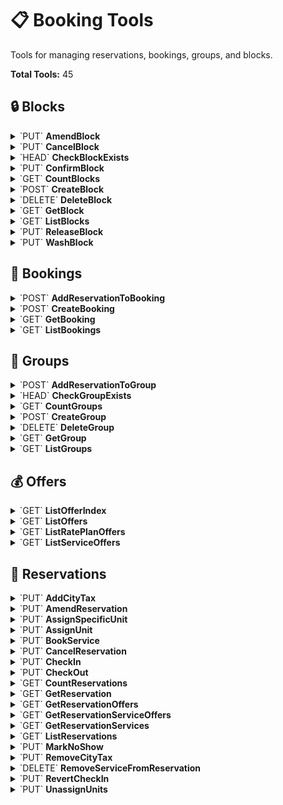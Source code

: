 # 📋 Booking Tools

Tools for managing reservations, bookings, groups, and blocks.

**Total Tools:** 45

## 🔒 Blocks

<details>
<summary>`PUT` <strong>AmendBlock</strong></summary>

### 📖 Description
Modify an existing block's details.

### 🔗 API Endpoint
- **Method:** PUT
- **Path:** `/booking/v1/block-actions/{id}/amend`

### 📋 Parameters

| Parameter | Type | Required | Description |
|-----------|------|----------|--------------|
| `Id` | `str` | ✅ | The ID of the resource |
| `bodyJsonData` | `object` | ✅ | The request body data as JSON string |

</details>

<details>
<summary>`PUT` <strong>CancelBlock</strong></summary>

### 📖 Description
Cancel a block.

### 🔗 API Endpoint
- **Method:** PUT
- **Path:** `/booking/v1/block-actions/{id}/cancel`

### 📋 Parameters

| Parameter | Type | Required | Description |
|-----------|------|----------|--------------|
| `Id` | `str` | ✅ | The ID of the resource |

</details>

<details>
<summary>`HEAD` <strong>CheckBlockExists</strong></summary>

### 📖 Description
Check if an inventory block exists.

### 🔗 API Endpoint
- **Method:** HEAD
- **Path:** `/booking/v1/blocks/{id}`

### 📋 Parameters

| Parameter | Type | Required | Description |
|-----------|------|----------|--------------|
| `Id` | `str` | ✅ | The ID of the resource |

</details>

<details>
<summary>`PUT` <strong>ConfirmBlock</strong></summary>

### 📖 Description
Confirm a block, making it definitive.

### 🔗 API Endpoint
- **Method:** PUT
- **Path:** `/booking/v1/block-actions/{id}/confirm`

### 📋 Parameters

| Parameter | Type | Required | Description |
|-----------|------|----------|--------------|
| `Id` | `str` | ✅ | The ID of the resource |

</details>

<details>
<summary>`GET` <strong>CountBlocks</strong></summary>

### 📖 Description
Get the count of blocks matching the specified filters.

### 🔗 API Endpoint
- **Method:** GET
- **Path:** `/booking/v1/blocks/$count`

### 📋 Parameters

| Parameter | Type | Required | Description |
|-----------|------|----------|--------------|
| `From` | `str` | ❌ | Start date and time for filtering or time range queries. Specify a date and time (without fractional second part) in UTC or with UTC offset as defined in ISO8601:2004 |
| `GroupId` | `str` | ❌ | Return blocks for the specific group |
| `PropertyIds` | `list[str]` | ❌ | Return market segments with any of the specified property ids. |
| `RatePlanIds` | `str` | ❌ | Return rate plans with any of the specified IDs |
| `Status` | `str` | ❌ | Filter by status |
| `TimeSliceDefinitionIdsDateGeneric` | `str` | ❌ | Time slice definition IDs to filter by |
| `TimeSliceTemplateDateGeneric` | `str` | ❌ | Time slice template to use |
| `To` | `str` | ❌ | End date and time for filtering or time range queries. Specify a date and time (without fractional second part) in UTC or with UTC offset as defined in ISO8601:2004 |
| `UnitGroupIds` | `list[str]` | ❌ | Filter by unit group IDs |
| `UnitGroupTypes` | `str` | ❌ | Filter by unit group types |

</details>

<details>
<summary>`POST` <strong>CreateBlock</strong></summary>

### 📖 Description
Create a new inventory block for specific units and dates.

### 🔗 API Endpoint
- **Method:** POST
- **Path:** `/booking/v1/blocks`

### 📋 Parameters

| Parameter | Type | Required | Description |
|-----------|------|----------|--------------|
| `bodyJsonData` | `object` | ✅ | The request body data as JSON string |
| `idempotencyKey` | `str` | ❌ | Unique key for safely retrying requests without accidentally performing the same operation twice. We'll always send back the same response for requests made with the same key, and keys can't be reused. |

</details>

<details>
<summary>`DELETE` <strong>DeleteBlock</strong></summary>

### 📖 Description
Delete an inventory block.

### 🔗 API Endpoint
- **Method:** DELETE
- **Path:** `/booking/v1/blocks/{id}`

### 📋 Parameters

| Parameter | Type | Required | Description |
|-----------|------|----------|--------------|
| `Id` | `str` | ✅ | The ID of the resource |

</details>

<details>
<summary>`GET` <strong>GetBlock</strong></summary>

### 📖 Description
Get details of a specific inventory block.

### 🔗 API Endpoint
- **Method:** GET
- **Path:** `/booking/v1/blocks/{id}`

### 📋 Parameters

| Parameter | Type | Required | Description |
|-----------|------|----------|--------------|
| `Id` | `str` | ✅ | The ID of the resource |
| `ExpandGenericExpand` | `str` | ❌ | List of all embedded resources that should be expanded in the response |

</details>

<details>
<summary>`GET` <strong>ListBlocks</strong></summary>

### 📖 Description
Search for inventory blocks with various filters.

### 🔗 API Endpoint
- **Method:** GET
- **Path:** `/booking/v1/blocks`

### 📋 Parameters

| Parameter | Type | Required | Description |
|-----------|------|----------|--------------|
| `ExpandGenericExpand` | `str` | ❌ | List of all embedded resources that should be expanded in the response |
| `From` | `str` | ❌ | Start date and time for filtering or time range queries. Specify a date and time (without fractional second part) in UTC or with UTC offset as defined in ISO8601:2004 |
| `GroupId` | `str` | ❌ | Return blocks for the specific group |
| `PageNumber` | `int` | ❌ | Page number, 1-based. Default value is 1 (if this is not set or not positive). Results in 204 if there are no items on that page. |
| `PageSize` | `int` | ❌ | Page size. If this is not set or not positive, the pageNumber is ignored and all items are returned. |
| `PropertyIds` | `list[str]` | ❌ | Return market segments with any of the specified property ids. |
| `RatePlanIds` | `str` | ❌ | Return rate plans with any of the specified IDs |
| `Status` | `str` | ❌ | Filter by status |
| `TimeSliceDefinitionIdsDateGeneric` | `str` | ❌ | Time slice definition IDs to filter by |
| `TimeSliceTemplateDateGeneric` | `str` | ❌ | Time slice template to use |
| `To` | `str` | ❌ | End date and time for filtering or time range queries. Specify a date and time (without fractional second part) in UTC or with UTC offset as defined in ISO8601:2004 |
| `UnitGroupIds` | `list[str]` | ❌ | Filter by unit group IDs |
| `UnitGroupTypes` | `str` | ❌ | Filter by unit group types |

</details>

<details>
<summary>`PUT` <strong>ReleaseBlock</strong></summary>

### 📖 Description
Release a block, making the inventory available again.

### 🔗 API Endpoint
- **Method:** PUT
- **Path:** `/booking/v1/block-actions/{id}/release`

### 📋 Parameters

| Parameter | Type | Required | Description |
|-----------|------|----------|--------------|
| `Id` | `str` | ✅ | The ID of the resource |

</details>

<details>
<summary>`PUT` <strong>WashBlock</strong></summary>

### 📖 Description
Wash a block (remove unused allocations).

### 🔗 API Endpoint
- **Method:** PUT
- **Path:** `/booking/v1/block-actions/{id}/wash`

### 📋 Parameters

| Parameter | Type | Required | Description |
|-----------|------|----------|--------------|
| `Id` | `str` | ✅ | The ID of the resource |

</details>

## 📝 Bookings

<details>
<summary>`POST` <strong>AddReservationToBooking</strong></summary>

### 📖 Description
Add a new reservation to an existing booking.

### 🔗 API Endpoint
- **Method:** POST
- **Path:** `/booking/v1/bookings/{id}/reservations`

### 📋 Parameters

| Parameter | Type | Required | Description |
|-----------|------|----------|--------------|
| `Id` | `str` | ✅ | The ID of the resource |
| `bodyJsonData` | `object` | ✅ | The request body data as JSON string |
| `idempotencyKey` | `str` | ❌ | Unique key for safely retrying requests without accidentally performing the same operation twice. We'll always send back the same response for requests made with the same key, and keys can't be reused. |

</details>

<details>
<summary>`POST` <strong>CreateBooking</strong></summary>

### 📖 Description
Create a new booking with one reservation. This is the primary way to make a hotel reservation.

### 🔗 API Endpoint
- **Method:** POST
- **Path:** `/booking/v1/bookings`

### 📋 Parameters

| Parameter | Type | Required | Description |
|-----------|------|----------|--------------|
| `bodyJsonData` | `object` | ✅ | The request body data as JSON string |
| `idempotencyKey` | `str` | ❌ | Unique key for safely retrying requests without accidentally performing the same operation twice. We'll always send back the same response for requests made with the same key, and keys can't be reused. |

</details>

<details>
<summary>`GET` <strong>GetBooking</strong></summary>

### 📖 Description
Retrieve a specific booking by its ID.

### 🔗 API Endpoint
- **Method:** GET
- **Path:** `/booking/v1/bookings/{id}`

### 📋 Parameters

| Parameter | Type | Required | Description |
|-----------|------|----------|--------------|
| `Id` | `str` | ✅ | The ID of the resource |
| `ExpandGenericExpand` | `str` | ❌ | List of all embedded resources that should be expanded in the response |

</details>

<details>
<summary>`GET` <strong>ListBookings</strong></summary>

### 📖 Description
Search and retrieve bookings with flexible filtering options.

### 🔗 API Endpoint
- **Method:** GET
- **Path:** `/booking/v1/bookings`

### 📋 Parameters

| Parameter | Type | Required | Description |
|-----------|------|----------|--------------|
| `ChannelCode` | `str` | ❌ | Filter result by the channel code. The result set will contain all bookings having reservations with the specified channel code. |
| `ExpandGenericExpand` | `str` | ❌ | List of all embedded resources that should be expanded in the response |
| `ExternalCode` | `str` | ❌ | Filter result by external code |
| `GroupId` | `str` | ❌ | Return blocks for the specific group |
| `PageNumber` | `int` | ❌ | Page number, 1-based. Default value is 1 (if this is not set or not positive). Results in 204 if there are no items on that page. |
| `PageSize` | `int` | ❌ | Page size. If this is not set or not positive, the pageNumber is ignored and all items are returned. |
| `ReservationId` | `str` | ❌ | The reservation ID |
| `TextSearch` | `str` | ❌ | Free text search |

</details>

## 👥 Groups

<details>
<summary>`POST` <strong>AddReservationToGroup</strong></summary>

### 📖 Description
Add one or more reservations to a group.

### 🔗 API Endpoint
- **Method:** POST
- **Path:** `/booking/v1/groups/{id}/reservations`

### 📋 Parameters

| Parameter | Type | Required | Description |
|-----------|------|----------|--------------|
| `Id` | `str` | ✅ | The ID of the resource |
| `bodyJsonData` | `object` | ✅ | The request body data as JSON string |
| `idempotencyKey` | `str` | ❌ | Unique key for safely retrying requests without accidentally performing the same operation twice. We'll always send back the same response for requests made with the same key, and keys can't be reused. |

</details>

<details>
<summary>`HEAD` <strong>CheckGroupExists</strong></summary>

### 📖 Description
Check if a group exists.

### 🔗 API Endpoint
- **Method:** HEAD
- **Path:** `/booking/v1/groups/{id}`

### 📋 Parameters

| Parameter | Type | Required | Description |
|-----------|------|----------|--------------|
| `Id` | `str` | ✅ | The ID of the resource |

</details>

<details>
<summary>`GET` <strong>CountGroups</strong></summary>

### 📖 Description
Get the count of groups matching the specified filters.

### 🔗 API Endpoint
- **Method:** GET
- **Path:** `/booking/v1/groups/$count`

### 📋 Parameters

| Parameter | Type | Required | Description |
|-----------|------|----------|--------------|
| `From` | `str` | ❌ | Start date (inclusive) for filtering or time range queries. Specify a pure date in YYYY-MM-DD format |
| `PropertyIds` | `list[str]` | ❌ | Return market segments with any of the specified property ids. |
| `Status` | `str` | ❌ | Filter by status |
| `TextSearch` | `str` | ❌ | Free text search |
| `To` | `str` | ❌ | End date for filtering or time range queries. Specify a pure date in YYYY-MM-DD format |

</details>

<details>
<summary>`POST` <strong>CreateGroup</strong></summary>

### 📖 Description
Create a new group booking.

### 🔗 API Endpoint
- **Method:** POST
- **Path:** `/booking/v1/groups`

### 📋 Parameters

| Parameter | Type | Required | Description |
|-----------|------|----------|--------------|
| `bodyJsonData` | `object` | ✅ | The request body data as JSON string |
| `idempotencyKey` | `str` | ❌ | Unique key for safely retrying requests without accidentally performing the same operation twice. We'll always send back the same response for requests made with the same key, and keys can't be reused. |

</details>

<details>
<summary>`DELETE` <strong>DeleteGroup</strong></summary>

### 📖 Description
Delete a group booking.

### 🔗 API Endpoint
- **Method:** DELETE
- **Path:** `/booking/v1/groups/{id}`

### 📋 Parameters

| Parameter | Type | Required | Description |
|-----------|------|----------|--------------|
| `Id` | `str` | ✅ | The ID of the resource |

</details>

<details>
<summary>`GET` <strong>GetGroup</strong></summary>

### 📖 Description
Get details of a specific group booking.

### 🔗 API Endpoint
- **Method:** GET
- **Path:** `/booking/v1/groups/{id}`

### 📋 Parameters

| Parameter | Type | Required | Description |
|-----------|------|----------|--------------|
| `Id` | `str` | ✅ | The ID of the resource |
| `ExpandGenericExpand` | `str` | ❌ | List of all embedded resources that should be expanded in the response |

</details>

<details>
<summary>`GET` <strong>ListGroups</strong></summary>

### 📖 Description
Search for group bookings with various filters.

### 🔗 API Endpoint
- **Method:** GET
- **Path:** `/booking/v1/groups`

### 📋 Parameters

| Parameter | Type | Required | Description |
|-----------|------|----------|--------------|
| `ExpandGenericExpand` | `str` | ❌ | List of all embedded resources that should be expanded in the response |
| `From` | `str` | ❌ | Start date (inclusive) for filtering or time range queries. Specify a pure date in YYYY-MM-DD format |
| `PageNumber` | `int` | ❌ | Page number, 1-based. Default value is 1 (if this is not set or not positive). Results in 204 if there are no items on that page. |
| `PageSize` | `int` | ❌ | Page size. If this is not set or not positive, the pageNumber is ignored and all items are returned. |
| `PropertyIds` | `list[str]` | ❌ | Return market segments with any of the specified property ids. |
| `Status` | `str` | ❌ | Filter by status |
| `TextSearch` | `str` | ❌ | Free text search |
| `To` | `str` | ❌ | End date for filtering or time range queries. Specify a pure date in YYYY-MM-DD format |

</details>

## 💰 Offers

<details>
<summary>`GET` <strong>ListOfferIndex</strong></summary>

### 📖 Description
Get offer index with rates and availability for a date range.

### 🔗 API Endpoint
- **Method:** GET
- **Path:** `/booking/v1/offer-index`

### 📋 Parameters

| Parameter | Type | Required | Description |
|-----------|------|----------|--------------|
| `RatePlanId` | `str` | ✅ | The rate plan ID |
| `ChannelCode` | `str` | ✅ | Filter result by the channel code. The result set will contain all bookings having reservations with the specified channel code. |
| `From` | `str` | ✅ | Start date (inclusive) for filtering or time range queries. Specify a pure date in YYYY-MM-DD format |
| `To` | `str` | ✅ | End date for filtering or time range queries. Specify a pure date in YYYY-MM-DD format |
| `PageNumber` | `int` | ❌ | Page number, 1-based. Default value is 1 (if this is not set or not positive). Results in 204 if there are no items on that page. |
| `PageSize` | `int` | ❌ | Page size. If this is not set or not positive, the pageNumber is ignored and all items are returned. |

</details>

<details>
<summary>`GET` <strong>ListOffers</strong></summary>

### 📖 Description
Search for available room and rate offers for a specific stay.

### 🔗 API Endpoint
- **Method:** GET
- **Path:** `/booking/v1/offers`

### 📋 Parameters

| Parameter | Type | Required | Description |
|-----------|------|----------|--------------|
| `PropertyId` | `str` | ✅ | The property ID |
| `Adults` | `int` | ✅ | Number of adults |
| `Arrival` | `str` | ✅ | Date and optional time of arrival. Specify either a pure date or a date and time (without fractional second part) in UTC or with UTC offset as defined in ISO8601:2004 |
| `Departure` | `str` | ✅ | Date and optional time of departure. Cannot be more than 5 years after arrival. Specify either a pure date or a date and time (without fractional second part) in UTC or with UTC offset as defined in ISO8601:2004 |
| `ChannelCode` | `str` | ❌ | Filter result by the channel code. The result set will contain all bookings having reservations with the specified channel code. |
| `ChildrenAges` | `list[int]` | ❌ | Ages of children |
| `CorporateCode` | `str` | ❌ | The code associated with a corporate rate |
| `IncludeUnavailable` | `bool` | ❌ | Return also offers that are currently not publicly bookable as restrictions are violated. By default only available offers are returned |
| `PromoCode` | `str` | ❌ | The promo code associated with a special offer |
| `TimeSliceDefinitionIdsDateGeneric` | `str` | ❌ | Time slice definition IDs to filter by |
| `TimeSliceTemplateDateGeneric` | `str` | ❌ | Time slice template to use |
| `UnitGroupIds` | `list[str]` | ❌ | Filter by unit group IDs |
| `UnitGroupTypes` | `str` | ❌ | Filter by unit group types |

</details>

<details>
<summary>`GET` <strong>ListRatePlanOffers</strong></summary>

### 📖 Description
Get offers for a specific rate plan.

### 🔗 API Endpoint
- **Method:** GET
- **Path:** `/booking/v1/rate-plan-offers`

### 📋 Parameters

| Parameter | Type | Required | Description |
|-----------|------|----------|--------------|
| `RatePlanId` | `str` | ✅ | The rate plan ID |
| `Adults` | `int` | ✅ | Number of adults |
| `Arrival` | `str` | ✅ | Date and optional time of arrival. Specify either a pure date or a date and time (without fractional second part) in UTC or with UTC offset as defined in ISO8601:2004 |
| `Departure` | `str` | ✅ | Date and optional time of departure. Cannot be more than 5 years after arrival. Specify either a pure date or a date and time (without fractional second part) in UTC or with UTC offset as defined in ISO8601:2004 |
| `ChannelCode` | `str` | ❌ | Filter result by the channel code. The result set will contain all bookings having reservations with the specified channel code. |
| `ChildrenAges` | `list[int]` | ❌ | Ages of children |
| `IncludeUnavailable` | `bool` | ❌ | Return also offers that are currently not publicly bookable as restrictions are violated. By default only available offers are returned |
| `OverridePrices` | `str` | ❌ | Desired prices for each timeslice |

</details>

<details>
<summary>`GET` <strong>ListServiceOffers</strong></summary>

### 📖 Description
Get available service offers for a specific stay.

### 🔗 API Endpoint
- **Method:** GET
- **Path:** `/booking/v1/service-offers`

### 📋 Parameters

| Parameter | Type | Required | Description |
|-----------|------|----------|--------------|
| `RatePlanId` | `str` | ✅ | The rate plan ID |
| `Adults` | `int` | ✅ | Number of adults |
| `Arrival` | `str` | ✅ | Date and optional time of arrival. Specify either a pure date or a date and time (without fractional second part) in UTC or with UTC offset as defined in ISO8601:2004 |
| `Departure` | `str` | ✅ | Date and optional time of departure. Cannot be more than 5 years after arrival. Specify either a pure date or a date and time (without fractional second part) in UTC or with UTC offset as defined in ISO8601:2004 |
| `ChannelCode` | `str` | ❌ | Filter result by the channel code. The result set will contain all bookings having reservations with the specified channel code. |
| `ChildrenAges` | `list[int]` | ❌ | Ages of children |
| `IncludeUnavailable` | `bool` | ❌ | Return also offers that are currently not publicly bookable as restrictions are violated. By default only available offers are returned |
| `OnlyDefaultDatesDateGeneric` | `str` | ❌ | Depending on the postNextDay setting of a service it will by default be posted before or after midnight. |

</details>

## 🏨 Reservations

<details>
<summary>`PUT` <strong>AddCityTax</strong></summary>

### 📖 Description
Add city tax to a reservation.

### 🔗 API Endpoint
- **Method:** PUT
- **Path:** `/booking/v1/reservation-actions/{id}/add-city-tax`

### 📋 Parameters

| Parameter | Type | Required | Description |
|-----------|------|----------|--------------|
| `Id` | `str` | ✅ | The ID of the resource |

</details>

<details>
<summary>`PUT` <strong>AmendReservation</strong></summary>

### 📖 Description
Modify the stay details of a reservation.

### 🔗 API Endpoint
- **Method:** PUT
- **Path:** `/booking/v1/reservation-actions/{id}/amend`

### 📋 Parameters

| Parameter | Type | Required | Description |
|-----------|------|----------|--------------|
| `Id` | `str` | ✅ | The ID of the resource |
| `bodyJsonData` | `object` | ✅ | The request body data as JSON string |

</details>

<details>
<summary>`PUT` <strong>AssignSpecificUnit</strong></summary>

### 📖 Description
Assign a specific unit to a reservation.

### 🔗 API Endpoint
- **Method:** PUT
- **Path:** `/booking/v1/reservation-actions/{id}/assign-unit/{unitId}`

### 📋 Parameters

| Parameter | Type | Required | Description |
|-----------|------|----------|--------------|
| `Id` | `str` | ✅ | The ID of the resource |
| `unitId` | `str` | ✅ | The unit ID |
| `From` | `str` | ❌ | Start date (inclusive) for filtering or time range queries. Specify a pure date in YYYY-MM-DD format |
| `To` | `str` | ❌ | End date for filtering or time range queries. Specify a pure date in YYYY-MM-DD format |

</details>

<details>
<summary>`PUT` <strong>AssignUnit</strong></summary>

### 📖 Description
Automatically assign a suitable unit to a reservation.

### 🔗 API Endpoint
- **Method:** PUT
- **Path:** `/booking/v1/reservation-actions/{id}/assign-unit`

### 📋 Parameters

| Parameter | Type | Required | Description |
|-----------|------|----------|--------------|
| `Id` | `str` | ✅ | The ID of the resource |
| `unitConditions` | `str` | ❌ | The optional unit conditions for unit that you want to auto assign for. |

</details>

<details>
<summary>`PUT` <strong>BookService</strong></summary>

### 📖 Description
Book a service for a reservation.

### 🔗 API Endpoint
- **Method:** PUT
- **Path:** `/booking/v1/reservation-actions/{id}/book-service`

### 📋 Parameters

| Parameter | Type | Required | Description |
|-----------|------|----------|--------------|
| `Id` | `str` | ✅ | The ID of the resource |
| `bodyJsonData` | `object` | ✅ | The request body data as JSON string |

</details>

<details>
<summary>`PUT` <strong>CancelReservation</strong></summary>

### 📖 Description
Cancel a reservation.

### 🔗 API Endpoint
- **Method:** PUT
- **Path:** `/booking/v1/reservation-actions/{id}/cancel`

### 📋 Parameters

| Parameter | Type | Required | Description |
|-----------|------|----------|--------------|
| `Id` | `str` | ✅ | The ID of the resource |

</details>

<details>
<summary>`PUT` <strong>CheckIn</strong></summary>

### 📖 Description
Check in a guest for their reservation.

### 🔗 API Endpoint
- **Method:** PUT
- **Path:** `/booking/v1/reservation-actions/{id}/checkin`

### 📋 Parameters

| Parameter | Type | Required | Description |
|-----------|------|----------|--------------|
| `Id` | `str` | ✅ | The ID of the resource |
| `withCityTax` | `str` | ❌ | Define if city tax should be added for this reservation or not. The default is 'true'. |

</details>

<details>
<summary>`PUT` <strong>CheckOut</strong></summary>

### 📖 Description
Check out a guest from their reservation.

### 🔗 API Endpoint
- **Method:** PUT
- **Path:** `/booking/v1/reservation-actions/{id}/checkout`

### 📋 Parameters

| Parameter | Type | Required | Description |
|-----------|------|----------|--------------|
| `Id` | `str` | ✅ | The ID of the resource |

</details>

<details>
<summary>`GET` <strong>CountReservations</strong></summary>

### 📖 Description
Get the count of reservations matching the specified filters.

### 🔗 API Endpoint
- **Method:** GET
- **Path:** `/booking/v1/reservations/$count`

### 📋 Parameters

| Parameter | Type | Required | Description |
|-----------|------|----------|--------------|
| `AllFoliosHaveInvoice` | `str` | ❌ | If set to `true`, returns only reservations, in which all folios are closed and have an invoice. If set to `false`, returns only reservations, in which some of the folios are open or don't have an invoice. |
| `BalanceFilter` | `list[str]` | ❌ | This will filter reservations based on their balance. |
| `BlockIds` | `str` | ❌ | Filter result by requested blocks |
| `BookingId` | `str` | ❌ | Filter result by booking id |
| `ChannelCode` | `str` | ❌ | Filter result by the channel code. The result set will contain all bookings having reservations with the specified channel code. |
| `CompanyIds` | `list[str]` | ❌ | Company IDs the report should be generated for |
| `DateFilterDateGeneric` | `str` | ❌ | Set a date interval to get the report for. Cannot be more than 1 month. You can provide an array of string expressions which all need to apply. |
| `ExternalCode` | `str` | ❌ | Filter result by external code |
| `From` | `str` | ❌ | Start date (inclusive) for filtering or time range queries. Specify a pure date in YYYY-MM-DD format |
| `MarketSegmentIds` | `str` | ❌ | Filter result by market segment IDs |
| `PropertyIds` | `list[str]` | ❌ | Return market segments with any of the specified property ids. |
| `RatePlanIds` | `str` | ❌ | Return rate plans with any of the specified IDs |
| `Sources` | `str` | ❌ | Filter by sources |
| `Status` | `str` | ❌ | Filter by status |
| `TextSearch` | `str` | ❌ | Free text search |
| `To` | `str` | ❌ | End date for filtering or time range queries. Specify a pure date in YYYY-MM-DD format |
| `UnitGroupIds` | `list[str]` | ❌ | Filter by unit group IDs |
| `UnitGroupTypes` | `str` | ❌ | Filter by unit group types |
| `UnitIds` | `list[str]` | ❌ | Filter by unit IDs |
| `ValidationMessageCategory` | `str` | ❌ | Filter result by validation message category |

</details>

<details>
<summary>`GET` <strong>GetReservation</strong></summary>

### 📖 Description
Get details of a specific reservation.

### 🔗 API Endpoint
- **Method:** GET
- **Path:** `/booking/v1/reservations/{id}`

### 📋 Parameters

| Parameter | Type | Required | Description |
|-----------|------|----------|--------------|
| `Id` | `str` | ✅ | The ID of the resource |
| `ExpandGenericExpand` | `str` | ❌ | List of all embedded resources that should be expanded in the response |

</details>

<details>
<summary>`GET` <strong>GetReservationOffers</strong></summary>

### 📖 Description
Get available offers for modifying a reservation.

### 🔗 API Endpoint
- **Method:** GET
- **Path:** `/booking/v1/reservations/{id}/offers`

### 📋 Parameters

| Parameter | Type | Required | Description |
|-----------|------|----------|--------------|
| `Id` | `str` | ✅ | The ID of the resource |
| `Adults` | `int` | ❌ | Number of adults |
| `Arrival` | `str` | ❌ | Date and optional time of arrival. Specify either a pure date or a date and time (without fractional second part) in UTC or with UTC offset as defined in ISO8601:2004 |
| `ChannelCode` | `str` | ❌ | Filter result by the channel code. The result set will contain all bookings having reservations with the specified channel code. |
| `ChildrenAges` | `list[int]` | ❌ | Ages of children |
| `Departure` | `str` | ❌ | Date and optional time of departure. Cannot be more than 5 years after arrival. Specify either a pure date or a date and time (without fractional second part) in UTC or with UTC offset as defined in ISO8601:2004 |
| `IncludeUnavailable` | `bool` | ❌ | Return also offers that are currently not publicly bookable as restrictions are violated. By default only available offers are returned |
| `PromoCode` | `str` | ❌ | The promo code associated with a special offer |
| `Requote` | `str` | ❌ | Whether the offers should be re-quoted based on current prices, or only additions like change of number of adults should be calculated. Defaults to 'false' |
| `UnitGroupIds` | `list[str]` | ❌ | Filter by unit group IDs |

</details>

<details>
<summary>`GET` <strong>GetReservationServiceOffers</strong></summary>

### 📖 Description
Get available service offers for a reservation.

### 🔗 API Endpoint
- **Method:** GET
- **Path:** `/booking/v1/reservations/{id}/service-offers`

### 📋 Parameters

| Parameter | Type | Required | Description |
|-----------|------|----------|--------------|
| `Id` | `str` | ✅ | The ID of the resource |
| `ChannelCode` | `str` | ❌ | Filter result by the channel code. The result set will contain all bookings having reservations with the specified channel code. |
| `IncludeUnavailable` | `bool` | ❌ | Return also offers that are currently not publicly bookable as restrictions are violated. By default only available offers are returned |
| `OnlyDefaultDatesDateGeneric` | `str` | ❌ | Depending on the postNextDay setting of a service it will by default be posted before or after midnight. |

</details>

<details>
<summary>`GET` <strong>GetReservationServices</strong></summary>

### 📖 Description
Get all services currently booked for a reservation.

### 🔗 API Endpoint
- **Method:** GET
- **Path:** `/booking/v1/reservations/{id}/services`

### 📋 Parameters

| Parameter | Type | Required | Description |
|-----------|------|----------|--------------|
| `Id` | `str` | ✅ | The ID of the resource |

</details>

<details>
<summary>`GET` <strong>ListReservations</strong></summary>

### 📖 Description
Search for reservations with various filters.

### 🔗 API Endpoint
- **Method:** GET
- **Path:** `/booking/v1/reservations`

### 📋 Parameters

| Parameter | Type | Required | Description |
|-----------|------|----------|--------------|
| `AllFoliosHaveInvoice` | `str` | ❌ | If set to `true`, returns only reservations, in which all folios are closed and have an invoice. If set to `false`, returns only reservations, in which some of the folios are open or don't have an invoice. |
| `BalanceFilter` | `list[str]` | ❌ | This will filter reservations based on their balance. |
| `BlockIds` | `str` | ❌ | Filter result by requested blocks |
| `BookingId` | `str` | ❌ | Filter result by booking id |
| `ChannelCode` | `str` | ❌ | Filter result by the channel code. The result set will contain all bookings having reservations with the specified channel code. |
| `CompanyIds` | `list[str]` | ❌ | Company IDs the report should be generated for |
| `DateFilterDateGeneric` | `str` | ❌ | Set a date interval to get the report for. Cannot be more than 1 month. You can provide an array of string expressions which all need to apply. |
| `ExpandGenericExpand` | `str` | ❌ | List of all embedded resources that should be expanded in the response |
| `ExternalCode` | `str` | ❌ | Filter result by external code |
| `From` | `str` | ❌ | Start date (inclusive) for filtering or time range queries. Specify a pure date in YYYY-MM-DD format |
| `MarketSegmentIds` | `str` | ❌ | Filter result by market segment IDs |
| `PageNumber` | `int` | ❌ | Page number, 1-based. Default value is 1 (if this is not set or not positive). Results in 204 if there are no items on that page. |
| `PageSize` | `int` | ❌ | Page size. If this is not set or not positive, the pageNumber is ignored and all items are returned. |
| `PropertyIds` | `list[str]` | ❌ | Return market segments with any of the specified property ids. |
| `RatePlanIds` | `str` | ❌ | Return rate plans with any of the specified IDs |
| `Sort` | `str` | ❌ | Sort order for results |
| `Sources` | `str` | ❌ | Filter by sources |
| `Status` | `str` | ❌ | Filter by status |
| `TextSearch` | `str` | ❌ | Free text search |
| `To` | `str` | ❌ | End date for filtering or time range queries. Specify a pure date in YYYY-MM-DD format |
| `UnitGroupIds` | `list[str]` | ❌ | Filter by unit group IDs |
| `UnitGroupTypes` | `str` | ❌ | Filter by unit group types |
| `UnitIds` | `list[str]` | ❌ | Filter by unit IDs |
| `ValidationMessageCategory` | `str` | ❌ | Filter result by validation message category |

</details>

<details>
<summary>`PUT` <strong>MarkNoShow</strong></summary>

### 📖 Description
Mark a reservation as a no-show.

### 🔗 API Endpoint
- **Method:** PUT
- **Path:** `/booking/v1/reservation-actions/{id}/noshow`

### 📋 Parameters

| Parameter | Type | Required | Description |
|-----------|------|----------|--------------|
| `Id` | `str` | ✅ | The ID of the resource |

</details>

<details>
<summary>`PUT` <strong>RemoveCityTax</strong></summary>

### 📖 Description
Remove city tax from a reservation.

### 🔗 API Endpoint
- **Method:** PUT
- **Path:** `/booking/v1/reservation-actions/{id}/remove-city-tax`

### 📋 Parameters

| Parameter | Type | Required | Description |
|-----------|------|----------|--------------|
| `Id` | `str` | ✅ | The ID of the resource |

</details>

<details>
<summary>`DELETE` <strong>RemoveServiceFromReservation</strong></summary>

### 📖 Description
Remove a specific service from a reservation.

### 🔗 API Endpoint
- **Method:** DELETE
- **Path:** `/booking/v1/reservations/{id}/services`

### 📋 Parameters

| Parameter | Type | Required | Description |
|-----------|------|----------|--------------|
| `Id` | `str` | ✅ | The ID of the resource |
| `ServiceId` | `str` | ✅ | The service ID |

</details>

<details>
<summary>`PUT` <strong>RevertCheckIn</strong></summary>

### 📖 Description
Reverse a previous check-in operation.

### 🔗 API Endpoint
- **Method:** PUT
- **Path:** `/booking/v1/reservation-actions/{id}/revert-checkin`

### 📋 Parameters

| Parameter | Type | Required | Description |
|-----------|------|----------|--------------|
| `Id` | `str` | ✅ | The ID of the resource |

</details>

<details>
<summary>`PUT` <strong>UnassignUnits</strong></summary>

### 📖 Description
Remove all unit assignments from a reservation.

### 🔗 API Endpoint
- **Method:** PUT
- **Path:** `/booking/v1/reservation-actions/{id}/unassign-units`

### 📋 Parameters

| Parameter | Type | Required | Description |
|-----------|------|----------|--------------|
| `Id` | `str` | ✅ | The ID of the resource |

</details>

